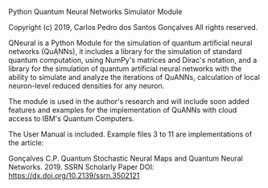 Python Quantum Neural Networks Simulator Module

Copyright (c) 2019, Carlos Pedro dos Santos Gonçalves
All rights reserved.

QNeural is a Python Module for the simulation of quantum artificial neural networks (QuANNs), it includes a library for the simulation of standard quantum computation, using NumPy's matrices and Dirac's notation, and a library for the simulation of quantum artificial neural networks with the ability to simulate and analyze the iterations of QuANNs, calculation of local neuron-level reduced densities for any neuron.

The module is used in the author's research and will include soon added features and examples for the implementation of QuANNs with cloud access to IBM's Quantum Computers.

The User Manual is included. Example files 3 to 11 are implementations of the article:

Gonçalves C.P. Quantum Stochastic Neural Maps and Quantum Neural Networks. 2019. SSRN Scholarly Paper DOI: https://dx.doi.org/10.2139/ssrn.3502121
